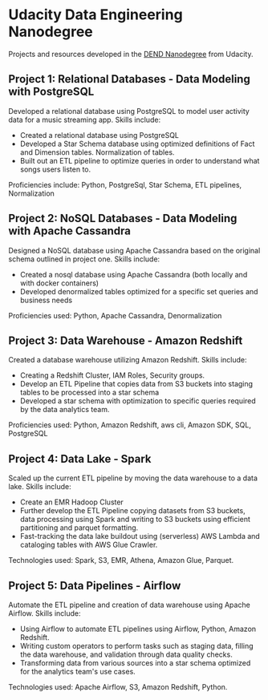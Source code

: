 
# Udacity Data Engineering Nanodegree

Projects and resources developed in the  [DEND Nanodegree](https://www.udacity.com/course/data-engineer-nanodegree--nd027)  from Udacity.

## Project 1:  Relational Databases - Data Modeling with PostgreSQL

Developed a relational database using PostgreSQL to model user activity data for a music streaming app. Skills include:

-   Created a relational database using PostgreSQL
-   Developed a Star Schema database using optimized definitions of Fact and Dimension tables. Normalization of tables.
-   Built out an ETL pipeline to optimize queries in order to understand what songs users listen to.

Proficiencies include: Python, PostgreSql, Star Schema, ETL pipelines, Normalization

## Project 2:  NoSQL Databases - Data Modeling with Apache Cassandra

Designed a NoSQL database using Apache Cassandra based on the original schema outlined in project one. Skills include:

-   Created a nosql database using Apache Cassandra (both locally and with docker containers)
-   Developed denormalized tables optimized for a specific set queries and business needs

Proficiencies used: Python, Apache Cassandra, Denormalization

## Project 3:  Data Warehouse - Amazon Redshift

Created a database warehouse utilizing Amazon Redshift. Skills include:

-   Creating a Redshift Cluster, IAM Roles, Security groups.
-   Develop an ETL Pipeline that copies data from S3 buckets into staging tables to be processed into a star schema
-   Developed a star schema with optimization to specific queries required by the data analytics team.

Proficiencies used: Python, Amazon Redshift, aws cli, Amazon SDK, SQL, PostgreSQL

## Project 4:  Data Lake - Spark

Scaled up the current ETL pipeline by moving the data warehouse to a data lake. Skills include:

-   Create an EMR Hadoop Cluster
-   Further develop the ETL Pipeline copying datasets from S3 buckets, data processing using Spark and writing to S3 buckets using efficient partitioning and parquet formatting.
-   Fast-tracking the data lake buildout using (serverless) AWS Lambda and cataloging tables with AWS Glue Crawler.

Technologies used: Spark, S3, EMR, Athena, Amazon Glue, Parquet.

## Project 5:  Data Pipelines - Airflow

Automate the ETL pipeline and creation of data warehouse using Apache Airflow. Skills include:

-   Using Airflow to automate ETL pipelines using Airflow, Python, Amazon Redshift.
-   Writing custom operators to perform tasks such as staging data, filling the data warehouse, and validation through data quality checks.
-   Transforming data from various sources into a star schema optimized for the analytics team's use cases.

Technologies used: Apache Airflow, S3, Amazon Redshift, Python.
